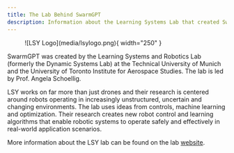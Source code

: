 ```yaml
---
title: The Lab Behind SwarmGPT
description: Information about the Learning Systems Lab that created SwarmGPT, the new way to choreograph the movements of drone swarms.
---
```


<figure markdown="span">
  ![LSY Logo](media/lsylogo.png){ width="250" }
 <figcaption></figcaption>
 
</figure>

SwarmGPT was created by the Learning Systems and Robotics Lab (formerly the Dynamic Systems Lab) at the Technical University of Munich and the University of Toronto Institute for Aerospace Studies. The lab is led by Prof. Angela Schoellig.

LSY works on far more than just drones and their research is centered around robots operating in increasingly unstructured, uncertain and changing environments. The lab uses ideas from controls, machine learning and optimization. Their research creates new robot control and learning algorithms that enable robotic systems to operate safely and effectively in real-world application scenarios.

More information about the LSY lab can be found on the lab [website](https://www.dynsyslab.org/vision-news/).
